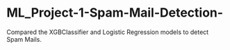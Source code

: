 # ML_Project-1-Spam-Mail-Detection-
Compared the XGBClassifier and Logistic Regression models to detect Spam Mails.
